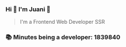 ### Hi 👋 I&#39;m Juani 🦁

> I&#39;m a Frontend Web Developer SSR

### 📚 Minutes being a developer: 1839840
